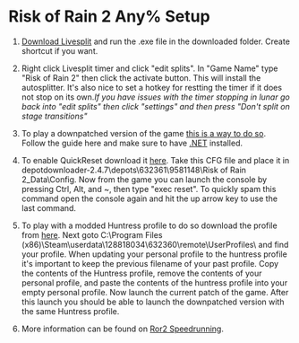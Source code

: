 # Risk of Rain 2 Any% Setup

1. [Download Livesplit](https://livesplit.org/downloads/) and run the .exe file in the downloaded folder. Create shortcut if you want.

2. Right click Livesplit timer and click "edit splits". In "Game Name" type "Risk of Rain 2" then click the activate button. This will install the autosplitter. It's also nice to set a hotkey for restting the timer if it does not stop on its own.*If you have issues with the timer stopping in lunar go back into "edit splits" then click "settings" and then press "Don't split on stage transitions"*

3. To play a downpatched version of the game [this is a way to do so](https://www.speedrun.com/ror2/guide/43koa). Follow the guide here and make sure to have [.NET](https://dotnet.microsoft.com/en-us/download/dotnet/current) installed. 

4. To enable QuickReset download it [here](https://www.speedrun.com/resourceasset/m8mue). Take this CFG file and place it in depotdownloader-2.4.7\depots\632361\9581148\Risk of Rain 2_Data\Config. Now from the game you can launch the console by pressing Ctrl, Alt, and ~, then type "exec reset". To quickly spam this command open the console again and hit the up arrow key to use the last command. 

5. To play with a modded Huntress profile to do so download the profile from [here](https://www.speedrun.com/resourceasset/vhrnt). Next goto C:\Program Files (x86)\Steam\userdata\128818034\632360\remote\UserProfiles\ and find your profile. When updating your personal profile to the huntress profile it's important to keep the previous filename of your past profile. Copy the contents of the Huntress profile, remove the contents of your personal profile, and paste the contents of the huntress profile into your empty personal profile. Now launch the current patch of the game. After this launch you should be able to launch the downpatched version with the same Huntress profile. 

6. More information can be found on [Ror2 Speedrunning](https://www.speedrun.com/ror2/resources). 